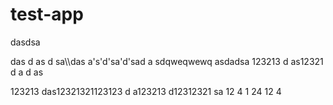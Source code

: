# test-app


dasdsa

das
d
as
d
sa\\\das
a's'd'sa'd'sad
a
sdqweqwewq
asdadsa
123213
d
as12321
d
a
d
as

123213
das12321321123123
d
a123213
d12312321
sa
12
4
1
24
12
4
